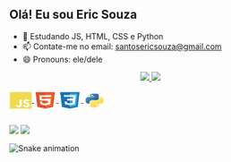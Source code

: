 ## Olá! Eu sou Eric Souza

- 🌱 Estudando JS, HTML, CSS e Python
- 📫 Contate-me no email: santosericsouza@gmail.com
- 😄 Pronouns: ele/dele

<div align="center">
  <a href="https://github.com/EricSouzaa">
  <img height="180em" src="https://github-readme-stats.vercel.app/api?username=EricSouzaa&show_icons=true&theme=dark&include_all_commits=true&count_private=true"/>
  <img height="180em" src="https://github-readme-stats.vercel.app/api/top-langs/?username=EricSouzaa&layout=compact&langs_count=7&theme=dark"/>
</div>
  
<div style="display: inline_block"><br>
  <img align="center" alt="Eric-Js" height="30" width="40" src="https://raw.githubusercontent.com/devicons/devicon/master/icons/javascript/javascript-plain.svg">
  <img align="center" alt="Eric-HTML" height="30" width="40" src="https://raw.githubusercontent.com/devicons/devicon/master/icons/html5/html5-original.svg">
  <img align="center" alt="Eric-CSS" height="30" width="40" src="https://raw.githubusercontent.com/devicons/devicon/master/icons/css3/css3-original.svg">
  <img align="center" alt="Eric-Python" height="30" width="40" src="https://raw.githubusercontent.com/devicons/devicon/master/icons/python/python-original.svg">
</div>  
  
##

<div>
  <a href="https://www.instagram.com/ericsouza_s/" target="_blank"><img src="https://img.shields.io/badge/-Instagram-%23E4405F?style=for-the-badge&logo=instagram&logoColor=white" target="_blank"></a>
  <a href = "mailto:santosericsouza@gmail.com"><img src="https://img.shields.io/badge/Gmail-D14836?style=for-the-badge&logo=gmail&logoColor=white" target="_blank"></a>
</div>
  
 ![Snake animation](https://github.com/EricSouzaa/EricSouzaa/blob/output/github-contribution-grid-snake.svg)
